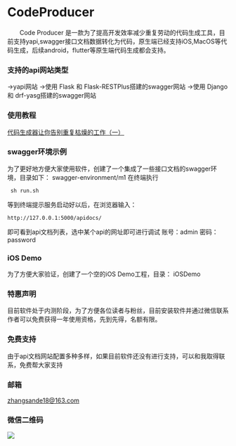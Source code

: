 # CodeProducer

&emsp;&emsp;Code Producer 是一款为了提高开发效率减少重复劳动的代码生成工具，目前支持yapi,swagger接口文档数据转化为代码，原生端已经支持iOS,MacOS等代码生成，后续android，flutter等原生端代码生成都会支持。
### 支持的api网站类型
->yapi网站
->使用 Flask 和 Flask-RESTPlus搭建的swagger网站
->使用 Django 和 drf-yasg搭建的swagger网站
### 使用教程
[代码生成器让你告别重复枯燥的工作（一）](https://mp.weixin.qq.com/s/xsldLfuzy3KGYU3-FgAgXw)
### swagger环境示例
为了更好地方便大家使用软件，创建了一个集成了一些接口文档的swagger环境，目录如下：
swagger-environment/m1
在终端执行
```
 sh run.sh 
 ```
 等到终端提示服务启动好以后，在浏览器输入：
 ```
 http://127.0.0.1:5000/apidocs/
 ```
 即可看到api文档列表，选中某个api的网址即可进行调试
 账号：admin
 密码：password
 
 ### iOS Demo
 为了方便大家验证，创建了一个空的iOS Demo工程，目录：
 iOSDemo
 
### 特惠声明
目前软件处于内测阶段，为了方便各位读者与粉丝，目前安装软件并通过微信联系作者可以免费获得一年使用资格，先到先得，名额有限。
### 免费支持
由于api文档网站配置多种多样，如果目前软件还没有进行支持，可以和我取得联系，免费帮大家支持
### 邮箱
zhangsande18@163.com

### 微信二维码
![](https://mmbiz.qpic.cn/sz_mmbiz_png/JRImJNZLud4Pvbw3nBIprzibtVGUkSWb2IWJdBkSPh8puZECQf9SNXcO63dahicRb3ye4A4FIGouXrvJEvV4e1qw/640?wx_fmt=png&from=appmsg&tp=webp&wxfrom=5&wx_lazy=1&wx_co=1)

